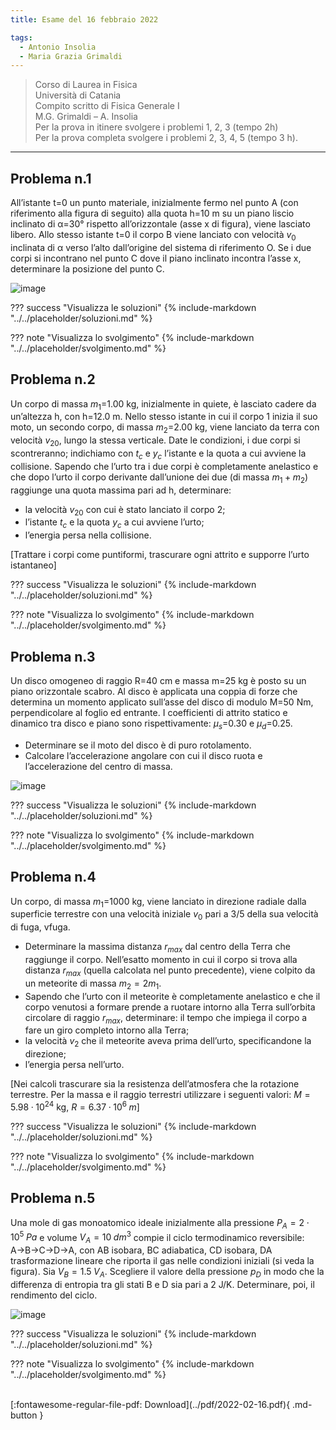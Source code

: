```yaml
---
title: Esame del 16 febbraio 2022

tags:
  - Antonio Insolia
  - Maria Grazia Grimaldi
---
```


>Corso di Laurea in Fisica <br>
Università di Catania <br>
Compito scritto di Fisica Generale I <br>
M.G. Grimaldi – A. Insolia <br>
Per la prova in itinere svolgere i problemi 1, 2, 3 (tempo 2h) <br>
Per la prova completa svolgere i problemi 2, 3, 4, 5 (tempo 3 h). <br>

---

## Problema n.1
All’istante t=0 un punto materiale, inizialmente fermo nel punto A (con riferimento alla figura di seguito) alla quota h=10 m su un piano liscio inclinato di α=30° rispetto all’orizzontale (asse x di figura), viene lasciato libero. Allo stesso istante t=0 il corpo B viene lanciato con velocità $v_0$ inclinata di α verso l’alto dall’origine del sistema di riferimento O. Se i due corpi si incontrano nel punto C dove il piano inclinato incontra l’asse x, determinare la posizione del punto C.

![image](https://user-images.githubusercontent.com/77018886/163049907-b2d949c1-3225-4e91-84f7-00f54600c6ed.png)

??? success "Visualizza le soluzioni"
    {% include-markdown "../../placeholder/soluzioni.md" %}

??? note "Visualizza lo svolgimento"
    {% include-markdown "../../placeholder/svolgimento.md" %}

## Problema n.2
Un corpo di massa $m_1$=1.00 kg, inizialmente in quiete, è lasciato cadere da un’altezza h, con h=12.0 m. Nello stesso istante in cui il corpo 1 inizia il suo moto, un secondo corpo, di massa $m_2$=2.00 kg, viene lanciato da terra con velocità $v_{20}$, lungo la stessa verticale. Date le condizioni, i due corpi si scontreranno; indichiamo con $t_c$ e $y_c$ l’istante e la quota a cui avviene la collisione. Sapendo che l’urto tra i due corpi è completamente anelastico e che dopo l’urto il corpo derivante dall’unione dei due (di massa $m_1+m_2$) raggiunge una quota massima pari ad h, determinare:

- la velocità $v_{20}$ con cui è stato lanciato il corpo 2;
- l’istante $t_c$ e la quota $y_c$ a cui avviene l’urto;
- l’energia persa nella collisione. 

[Trattare i corpi come puntiformi, trascurare ogni attrito e supporre l’urto istantaneo]

??? success "Visualizza le soluzioni"
    {% include-markdown "../../placeholder/soluzioni.md" %}

??? note "Visualizza lo svolgimento"
    {% include-markdown "../../placeholder/svolgimento.md" %}

## Problema n.3
Un disco omogeneo di raggio R=40 cm e massa m=25 kg è posto su un piano orizzontale scabro. Al disco è applicata una coppia di forze che determina un momento applicato sull’asse del disco di modulo M=50 Nm, perpendicolare al foglio ed entrante. I coefficienti di attrito statico e dinamico tra disco e piano sono rispettivamente: $μ_s$=0.30 e $μ_d$=0.25.

- Determinare se il moto del disco è di puro rotolamento.
- Calcolare l’accelerazione angolare con cui il disco ruota e l’accelerazione del centro di massa.

![image](https://user-images.githubusercontent.com/77018886/163049976-76e1d200-85e7-42c3-b3c3-366c7dec914f.png)

??? success "Visualizza le soluzioni"
    {% include-markdown "../../placeholder/soluzioni.md" %}

??? note "Visualizza lo svolgimento"
    {% include-markdown "../../placeholder/svolgimento.md" %}

## Problema n.4
Un corpo, di massa $m_1$=1000 kg, viene lanciato in direzione radiale dalla superficie terrestre con una velocità iniziale $v_0$ pari a 3/5 della sua velocità di fuga, vfuga.

- Determinare la massima distanza $r_{max}$ dal centro della Terra che raggiunge il corpo. Nell’esatto momento in cui il corpo si trova alla distanza $r_{max}$ (quella calcolata nel punto precedente), viene colpito da un meteorite di massa $m_2=2m_1$. 
- Sapendo che l’urto con il meteorite è completamente anelastico e che il corpo venutosi a formare prende a ruotare intorno alla Terra sull’orbita circolare di raggio $r_{max}$, determinare: il tempo che impiega il corpo a fare un giro completo intorno alla Terra;
- la velocità $v_2$ che il meteorite aveva prima dell’urto, specificandone la direzione;
- l’energia persa nell’urto. 

[Nei calcoli trascurare sia la resistenza dell’atmosfera che la rotazione terrestre. Per la massa e il raggio terrestri utilizzare i seguenti valori: $M=5.98 · 10^{24}$ kg, $R=6.37 · 10^6 \; m$]

??? success "Visualizza le soluzioni"
    {% include-markdown "../../placeholder/soluzioni.md" %}

??? note "Visualizza lo svolgimento"
    {% include-markdown "../../placeholder/svolgimento.md" %}

## Problema n.5
Una mole di gas monoatomico ideale inizialmente alla pressione $P_A=2⋅10^5 \; Pa$ e volume $V_A=10 \; dm^3$ compie il ciclo termodinamico reversibile: A→B→C→D→A, con AB isobara, BC adiabatica, CD isobara, DA trasformazione lineare che riporta il gas nelle condizioni iniziali (si veda la figura). Sia $V_B=1.5 \; V_A$. Scegliere il valore della pressione $p_D$ in modo che la differenza di entropia tra gli stati B e D sia pari a 2 J/K. Determinare, poi, il rendimento del ciclo.

![image](https://user-images.githubusercontent.com/77018886/163050018-8d710e70-0def-4f39-84d5-915fc3ea7a00.png)

??? success "Visualizza le soluzioni"
    {% include-markdown "../../placeholder/soluzioni.md" %}

??? note "Visualizza lo svolgimento"
    {% include-markdown "../../placeholder/svolgimento.md" %}

<br>
[:fontawesome-regular-file-pdf: Download](../pdf/2022-02-16.pdf){ .md-button }
